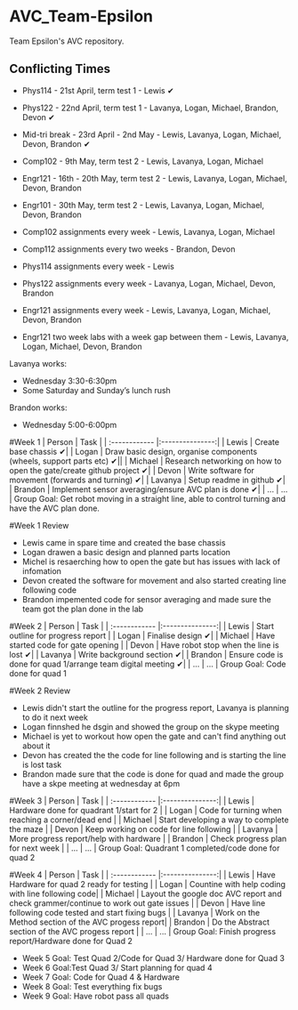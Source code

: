 # AVC_Team-Epsilon
Team Epsilon's AVC repository.

## Conflicting Times
- Phys114 - 21st April, term test 1 - Lewis ✔
- Phys122 - 22nd April, term test 1 - Lavanya, Logan, Michael, Brandon, Devon ✔
- Mid-tri break - 23rd April - 2nd May - Lewis, Lavanya, Logan, Michael, Devon, Brandon ✔
- Comp102 - 9th May, term test 2 - Lewis, Lavanya, Logan, Michael 
- Engr121 - 16th - 20th May, term test 2 - Lewis, Lavanya, Logan, Michael, Devon, Brandon
- Engr101 - 30th May, term test 2 - Lewis, Lavanya, Logan, Michael, Devon, Brandon

- Comp102 assignments every week - Lewis, Lavanya, Logan, Michael
- Comp112 assignments every two weeks - Brandon, Devon
- Phys114 assignments every week - Lewis
- Phys122 assignments every week - Lavanya, Logan, Michael, Devon, Brandon

- Engr121 assignments every week - Lewis, Lavanya, Logan, Michael, Devon, Brandon
- Engr121 two week labs with a week gap between them - Lewis, Lavanya, Logan, Michael, Devon, Brandon

Lavanya works:
- Wednesday 3:30-6:30pm
- Some Saturday and Sunday’s lunch rush

Brandon works:
- Wednesday 5:00-6:00pm

#Week 1 
| Person | Task |
| :------------ |:---------------:| 
| Lewis   | Create base chassis ✔| 
| Logan   | Draw basic design, organise components (wheels, support parts etc) ✔||
| Michael | Research networking on how to open the gate/create github project ✔|
| Devon   | Write software for movement (forwards and turning) ✔|
| Lavanya | Setup readme in github ✔|
| Brandon | Implement sensor averaging/ensure AVC plan is done ✔|
| ...      | ... |
Group Goal: Get robot moving in a straight line, able to control turning and have the AVC plan done.

#Week 1 Review 
 
 - Lewis came in spare time and created the base chassis
 - Logan drawen a basic design and planned parts location 
 - Michel is resaerching how to open the gate  but has issues with lack of infomation 
 - Devon created the software for movement and also started creating line following code
 - Brandon impemented code for sensor averaging and made sure the team got the plan done in the lab

#Week 2
| Person | Task |
| :------------ |:---------------:| 
| Lewis   | Start outline for progress report | 
| Logan   | Finalise design ✔|
| Michael | Have started code for gate opening |
| Devon   | Have robot stop when the line is lost ✔|
| Lavanya | Write background section ✔|
| Brandon | Ensure code is done for quad 1/arrange team digital meeting ✔|
| ...      | ... |
Group Goal: Code done for quad 1

#Week 2 Review

- Lewis didn't start the outline for the progress report, Lavanya is planning to do it next week
- Logan finnshed he dsgin and showed the group on the skype meeting
- Michael is yet to workout how open the gate and can't find anything out about it
- Devon has created the the code for line following and is starting the line is lost task
- Brandon made sure that the code  is done for quad and made the group have a skpe meeting at wednesday at 6pm

#Week 3
| Person | Task |
| :------------ |:---------------:| 
| Lewis   | Hardware done for quadrant 1/start for 2 | 
| Logan   | Code for turning when reaching a corner/dead end |
| Michael | Start developing a way to complete the maze |
| Devon   | Keep working on code for line following |
| Lavanya | More progress report/help with hardware |
| Brandon | Check progress plan for next week |
| ...      | ... |
Group Goal: Quadrant 1 completed/code done for quad 2


#Week 4
| Person | Task |
| :------------ |:---------------:| 
| Lewis   | Have Hardware for quad 2 ready for testing | 
| Logan   | Countine with help coding with line following code|
| Michael | Layout the google doc AVC report and check grammer/continue to work out gate issues  |
| Devon   | Have line following code tested and start fixing bugs |
| Lavanya | Work on the Method section of the AVC progess report|
| Brandon | Do the Abstract section of the AVC progess report |
| ...      | ... |
Group Goal: Finish progress report/Hardware done for Quad 2

- Week 5 Goal: Test Quad 2/Code for Quad 3/ Hardware done for Quad 3
- Week 6 Goal:Test Quad 3/ Start planning for quad 4
- Week 7 Goal: Code for Quad 4 & Hardware
- Week 8 Goal: Test everything fix bugs
- Week 9 Goal: Have robot pass all quads
